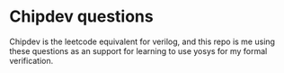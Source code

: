 # Chipdev questions

Chipdev is the leetcode equivalent for verilog, and this repo is me using these questions as an
support for learning to use yosys for my formal verification.

